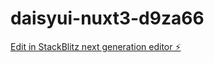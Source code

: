 # daisyui-nuxt3-d9za66

[Edit in StackBlitz next generation editor ⚡️](https://stackblitz.com/~/github.com/VinhDQ1309/daisyui-nuxt3-d9za66)